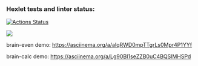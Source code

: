 ### Hexlet tests and linter status:
[![Actions Status](https://github.com/messkos/backend-project-44/workflows/hexlet-check/badge.svg)](https://github.com/messkos/backend-project-44/actions)

<a href="https://codeclimate.com/github/messkos/backend-project-44/maintainability"><img src="https://api.codeclimate.com/v1/badges/b7652fbecdf452c9e0bd/maintainability" /></a>

brain-even demo:
https://asciinema.org/a/aIqRWD0mpTTgrLs0Mpr4P1YYf

brain-calc demo:
https://asciinema.org/a/Lg90BI1seZZB0uC4BQSlMHSPd
